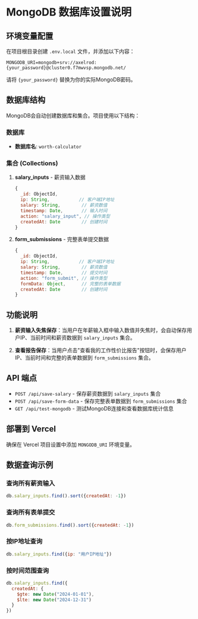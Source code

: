 # MongoDB 数据库设置说明

## 环境变量配置

在项目根目录创建 `.env.local` 文件，并添加以下内容：

```
MONGODB_URI=mongodb+srv://axelrod:{your_password}@cluster0.f7mwvsp.mongodb.net/
```

请将 `{your_password}` 替换为你的实际MongoDB密码。

## 数据库结构

MongoDB会自动创建数据库和集合。项目使用以下结构：

### 数据库
- **数据库名**: `worth-calculator`

### 集合 (Collections)

1. **salary_inputs** - 薪资输入数据
   ```javascript
   {
     _id: ObjectId,
     ip: String,           // 客户端IP地址
     salary: String,        // 薪资数值
     timestamp: Date,       // 输入时间
     action: "salary_input", // 操作类型
     createdAt: Date        // 创建时间
   }
   ```

2. **form_submissions** - 完整表单提交数据
   ```javascript
   {
     _id: ObjectId,
     ip: String,           // 客户端IP地址
     salary: String,        // 薪资数值
     timestamp: Date,       // 提交时间
     action: "form_submit", // 操作类型
     formData: Object,      // 完整的表单数据
     createdAt: Date        // 创建时间
   }
   ```

## 功能说明

1. **薪资输入失焦保存**：当用户在年薪输入框中输入数值并失焦时，会自动保存用户IP、当前时间和薪资数据到 `salary_inputs` 集合。

2. **查看报告保存**：当用户点击"查看我的工作性价比报告"按钮时，会保存用户IP、当前时间和完整的表单数据到 `form_submissions` 集合。

## API 端点

- `POST /api/save-salary` - 保存薪资数据到 `salary_inputs` 集合
- `POST /api/save-form-data` - 保存完整表单数据到 `form_submissions` 集合
- `GET /api/test-mongodb` - 测试MongoDB连接和查看数据库统计信息

## 部署到 Vercel

确保在 Vercel 项目设置中添加 `MONGODB_URI` 环境变量。

## 数据查询示例

### 查询所有薪资输入
```javascript
db.salary_inputs.find().sort({createdAt: -1})
```

### 查询所有表单提交
```javascript
db.form_submissions.find().sort({createdAt: -1})
```

### 按IP地址查询
```javascript
db.salary_inputs.find({ip: "用户IP地址"})
```

### 按时间范围查询
```javascript
db.salary_inputs.find({
  createdAt: {
    $gte: new Date("2024-01-01"),
    $lte: new Date("2024-12-31")
  }
})
``` 